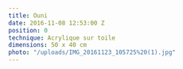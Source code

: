 ```yaml
---
title: Ouni
date: 2016-11-08 12:53:00 Z
position: 0
technique: Acrylique sur toile
dimensions: 50 x 40 cm
photo: "/uploads/IMG_20161123_105725%20(1).jpg"
---
```


